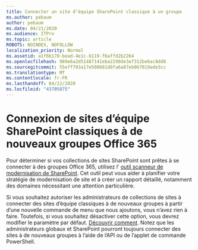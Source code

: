 ```yaml
---
title: Connecter un site d’équipe SharePoint classique à un groupe
ms.author: pebaum
author: pebaum
ms.date: 04/21/2020
ms.audience: ITPro
ms.topic: article
ROBOTS: NOINDEX, NOFOLLOW
localization_priority: Normal
ms.assetid: a1f6b170-bead-4e1c-b119-f6affd2b2264
ms.openlocfilehash: 989e6a2d51487141eba2290de3ef312be6ac8dd8
ms.sourcegitcommit: 55eff703a17e500681d8fa6a87eb067019ade3cc
ms.translationtype: MT
ms.contentlocale: fr-FR
ms.lasthandoff: 04/22/2020
ms.locfileid: "43705875"
---
```

# <a name="connect-classic-sharepoint-team-sites-to-new-office-365-groups"></a>Connexion de sites d’équipe SharePoint classiques à de nouveaux groupes Office 365

Pour déterminer si vos collections de sites SharePoint sont prêtes à se connecter à des groupes Office 365, utilisez l' [outil scanneur de modernisation de SharePoint](https://go.microsoft.com/fwlink/?linkid=873066). Cet outil peut vous aider à planifier votre stratégie de modernisation de site et à créer un rapport détaillé, notamment des domaines nécessitant une attention particulière.
  
Si vous souhaitez autoriser les administrateurs de collections de sites à connecter des sites d’équipe classiques à de nouveaux groupes à partir d’une nouvelle commande de menu que nous ajoutons, vous n’avez rien à faire. Toutefois, si vous souhaitez désactiver cette option, vous devrez modifier le paramètre par défaut. [Découvrir comment](https://go.microsoft.com/fwlink/?linkid=2004316). Notez que les administrateurs globaux et SharePoint pourront toujours connecter des sites à de nouveaux groupes à l’aide de l’API ou de l’applet de commande PowerShell.
  

